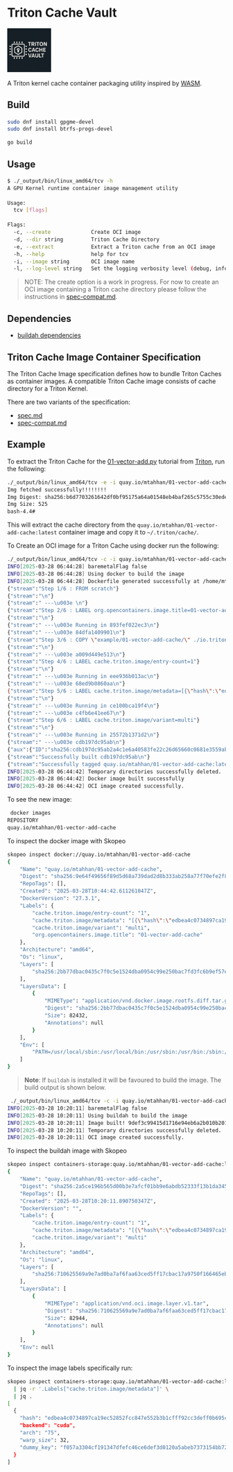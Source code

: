 # Triton Cache Vault

<img src="logo/tcv.png" alt="tcv" width="20%" height="auto">

A Triton kernel cache container packaging utility inspired by
[WASM](https://github.com/solo-io/wasm/blob/master/spec/README.md).

## Build

```bash
sudo dnf install gpgme-devel
sudo dnf install btrfs-progs-devel
```

```bash
go build
```

## Usage

```bash
$ ./_output/bin/linux_amd64/tcv -h
A GPU Kernel runtime container image management utility

Usage:
  tcv [flags]

Flags:
  -c, --create             Create OCI image
  -d, --dir string         Triton Cache Directory
  -e, --extract            Extract a Triton cache from an OCI image
  -h, --help               help for tcv
  -i, --image string       OCI image name
  -l, --log-level string   Set the logging verbosity level (debug, info, warning or error)
```

> NOTE: The create option is a work in progress. For now
to create an OCI image containing a Triton cache directory
please follow the instructions in
[spec-compat.md](./spec-compat.md).

## Dependencies

- [buildah dependencies](https://github.com/containers/buildah/blob/main/install.md#building-from-scratch)

## Triton Cache Image Container Specification

The Triton Cache Image specification defines how to bundle Triton Caches
as container images. A compatible Triton Cache image consists of cache
directory for a Triton Kernel.

There are two variants of the specification:

- [spec.md](./spec.md)
- [spec-compat.md](./spec-compat.md)

## Example

To extract the Triton Cache for the
[01-vector-add.py](https://github.com/triton-lang/triton/blob/main/python/tutorials/01-vector-add.py)
tutorial from [Triton](https://github.com/triton-lang/triton), run the following:

```bash
./_output/bin/linux_amd64/tcv -e -i quay.io/mtahhan/01-vector-add-cache:latest
Img fetched successfully!!!!!!!!
Img Digest: sha256:b6d7703261642df0bf95175a64a01548eb4baf265c5755c30ede0fea03cd5d97
Img Size: 525
bash-4.4#
```

This will extract the cache directory from the `quay.io/mtahhan/01-vector-add-cache:latest`
container image and copy it to  `~/.triton/cache/`.

To Create an OCI image for a Triton Cache using docker run the following:

```bash
./_output/bin/linux_amd64/tcv -c -i quay.io/mtahhan/01-vector-add-cache -d example/01-vector-add-cache
INFO[2025-03-28 06:44:28] baremetalFlag false
INFO[2025-03-28 06:44:28] Using docker to build the image
INFO[2025-03-28 06:44:28] Dockerfile generated successfully at /home/mtahhan/tcv/Dockerfile
{"stream":"Step 1/6 : FROM scratch"}
{"stream":"\n"}
{"stream":" ---\u003e \n"}
{"stream":"Step 2/6 : LABEL org.opencontainers.image.title=01-vector-add-cache"}
{"stream":"\n"}
{"stream":" ---\u003e Running in 893fef022ec3\n"}
{"stream":" ---\u003e 84dfa1409901\n"}
{"stream":"Step 3/6 : COPY \"example/01-vector-add-cache/\" ./io.triton.cache/"}
{"stream":"\n"}
{"stream":" ---\u003e a009d449e513\n"}
{"stream":"Step 4/6 : LABEL cache.triton.image/entry-count=1"}
{"stream":"\n"}
{"stream":" ---\u003e Running in eee936b013ac\n"}
{"stream":" ---\u003e 68ed9b0860aa\n"}
{"stream":"Step 5/6 : LABEL cache.triton.image/metadata=[{\"hash\":\"edbea4c0734897ca19ec52852fcc847e552b3b1cfff92cc3deff0b695cdd636f\",\"backend\":\"cuda\",\"arch\":\"75\",\"warp_size\":32,\"dummy_key\":\"f057a3304cf191347dfefc46ce6def3d0120a5abeb7373154bb72a8256c80413\"}]"}
{"stream":"\n"}
{"stream":" ---\u003e Running in ce100bca19f4\n"}
{"stream":" ---\u003e c4fb6e41ee67\n"}
{"stream":"Step 6/6 : LABEL cache.triton.image/variant=multi"}
{"stream":"\n"}
{"stream":" ---\u003e Running in 25572b1371d2\n"}
{"stream":" ---\u003e cdb197dc95ab\n"}
{"aux":{"ID":"sha256:cdb197dc95ab2a4c1e6a40583fe22c26d65660c0681e3559ab70d1b9c1b2f79d"}}
{"stream":"Successfully built cdb197dc95ab\n"}
{"stream":"Successfully tagged quay.io/mtahhan/01-vector-add-cache:latest\n"}
INFO[2025-03-28 06:44:42] Temporary directories successfully deleted.
INFO[2025-03-28 06:44:42] Docker image built successfully
INFO[2025-03-28 06:44:42] OCI image created successfully.
```

To see the new image:

```bash
 docker images
REPOSITORY                                                                                TAG                   IMAGE ID       CREATED          SIZE
quay.io/mtahhan/01-vector-add-cache                                                       latest                32572653bbbd   5 minutes ago    0B
```

To inspect the docker image with Skopeo

```bash
skopeo inspect docker://quay.io/mtahhan/01-vector-add-cache
{
    "Name": "quay.io/mtahhan/01-vector-add-cache",
    "Digest": "sha256:9e64f49656f89d5d68a739dad2d8b333ab258a77f70efe2f8961b8752f0ef0fd",
    "RepoTags": [],
    "Created": "2025-03-28T10:44:42.611261047Z",
    "DockerVersion": "27.3.1",
    "Labels": {
        "cache.triton.image/entry-count": "1",
        "cache.triton.image/metadata": "[{\"hash\":\"edbea4c0734897ca19ec52852fcc847e552b3b1cfff92cc3deff0b695cdd636f\",\"backend\":\"cuda\",\"arch\":\"75\",\"warp_size\":32,\"dummy_key\":\"f057a3304cf191347dfefc46ce6def3d0120a5abeb7373154bb72a8256c80413\"}]",
        "cache.triton.image/variant": "multi",
        "org.opencontainers.image.title": "01-vector-add-cache"
    },
    "Architecture": "amd64",
    "Os": "linux",
    "Layers": [
        "sha256:2bb77dbac0435c7f0c5e1524dba0954c99e250bac7fd3fc6b9ef57e742e43278"
    ],
    "LayersData": [
        {
            "MIMEType": "application/vnd.docker.image.rootfs.diff.tar.gzip",
            "Digest": "sha256:2bb77dbac0435c7f0c5e1524dba0954c99e250bac7fd3fc6b9ef57e742e43278",
            "Size": 82432,
            "Annotations": null
        }
    ],
    "Env": [
        "PATH=/usr/local/sbin:/usr/local/bin:/usr/sbin:/usr/bin:/sbin:/bin"
    ]
}
```

> **Note**: If `buildah` is installed it will be favoured to build the image.
The build output is shown below.

```bash
 ./_output/bin/linux_amd64/tcv -c -i quay.io/mtahhan/01-vector-add-cache -d example/01-vector-add-cache
INFO[2025-03-28 10:20:11] baremetalFlag false
INFO[2025-03-28 10:20:11] Using buildah to build the image
INFO[2025-03-28 10:20:11] Image built! 9def3c99415d1716e94eb6a2b010b2010c80de81c78608612e4bec1c21d27e62
INFO[2025-03-28 10:20:11] Temporary directories successfully deleted.
INFO[2025-03-28 10:20:11] OCI image created successfully.
```

To inspect the buildah image with Skopeo

```bash
skopeo inspect containers-storage:quay.io/mtahhan/01-vector-add-cache:latest
{
    "Name": "quay.io/mtahhan/01-vector-add-cache",
    "Digest": "sha256:2a5ce196b565d00b3e7afcf01bb9e6abdb52333f13b1da345201820553847817",
    "RepoTags": [],
    "Created": "2025-03-28T10:20:11.890750347Z",
    "DockerVersion": "",
    "Labels": {
        "cache.triton.image/entry-count": "1",
        "cache.triton.image/metadata": "[{\"hash\":\"edbea4c0734897ca19ec52852fcc847e552b3b1cfff92cc3deff0b695cdd636f\",\"backend\":\"cuda\",\"arch\":\"75\",\"warp_size\":32,\"dummy_key\":\"f057a3304cf191347dfefc46ce6def3d0120a5abeb7373154bb72a8256c80413\"}]",
        "cache.triton.image/variant": "multi"
    },
    "Architecture": "amd64",
    "Os": "linux",
    "Layers": [
        "sha256:710625569a9e7ad0ba7af6faa63ced5ff17cbac17a9750f166465eb48a7d5071"
    ],
    "LayersData": [
        {
            "MIMEType": "application/vnd.oci.image.layer.v1.tar",
            "Digest": "sha256:710625569a9e7ad0ba7af6faa63ced5ff17cbac17a9750f166465eb48a7d5071",
            "Size": 82944,
            "Annotations": null
        }
    ],
    "Env": null
}
```

To inspect the image labels specifically run:

```bash
skopeo inspect containers-storage:quay.io/mtahhan/01-vector-add-cache:latest \
  | jq -r '.Labels["cache.triton.image/metadata"]' \
  | jq .
[
  {
    "hash": "edbea4c0734897ca19ec52852fcc847e552b3b1cfff92cc3deff0b695cdd636f",
    "backend": "cuda",
    "arch": "75",
    "warp_size": 32,
    "dummy_key": "f057a3304cf191347dfefc46ce6def3d0120a5abeb7373154bb72a8256c80413"
  }
]
```
